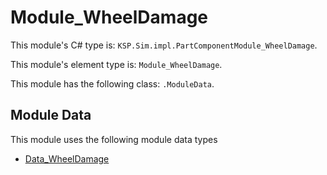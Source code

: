 # Module_WheelDamage

This module's C# type is: `KSP.Sim.impl.PartComponentModule_WheelDamage`.

This module's element type is: `Module_WheelDamage`.

This module has the following class: `.ModuleData`.

## Module Data

This module uses the following module data types

- [Data_WheelDamage](Data_WheelDamage.md)